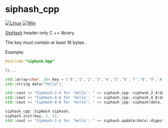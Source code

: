 # siphash_cpp

[![Linux](https://github.com/NewYaroslav/siphash-cpp/actions/workflows/CI-Linux.yml/badge.svg)](https://github.com/NewYaroslav/siphash-cpp/actions/workflows/CI-Linux.yml)
[![Win](https://github.com/NewYaroslav/siphash-cpp/actions/workflows/CI-Win.yml/badge.svg)](https://github.com/NewYaroslav/siphash-cpp/actions/workflows/CI-Win.yml)

[SipHash](https://en.wikipedia.org/wiki/SipHash) header only C ++ library.

The key must contain at least 16 bytes.

Example:

```cpp
#include "siphash.hpp"

\\...

std::array<char, 16> key = {'0','1','2','3','4','5','6','7','8','9','A','B','C','D','E','F'};
std::string data("hello");

std::cout << "SipHash-2-4 for 'hello': " << siphash_cpp::siphash_2_4(data, key) << std::endl;
std::cout << "SipHash-4-8 for 'hello': " << siphash_cpp::siphash_4_8(data, key) << std::endl;
std::cout << "SipHash-4-8 for 'hello': " << siphash_cpp::siphash(data, key, 4, 8) << std::endl;

siphash_cpp::SipHash siphash;
siphash.init(key, 2, 4);
std::cout << "SipHash-2-4 for 'hello': " << siphash.update(data).digest() << std::endl;
```






